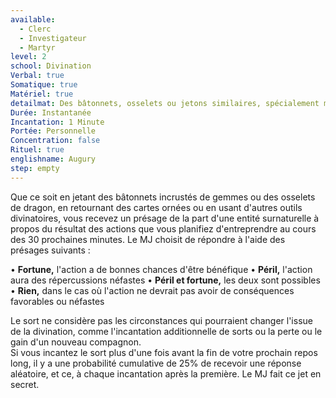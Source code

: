 ```yaml
---
available:
  - Clerc
  - Investigateur
  - Martyr
level: 2
school: Divination
Verbal: true
Somatique: true
Matériel: true
detailmat: Des bâtonnets, osselets ou jetons similaires, spécialement marqués, d'une valeur d'au moins 25 PO.
Durée: Instantanée
Incantation: 1 Minute
Portée: Personnelle
Concentration: false
Rituel: true
englishname: Augury
step: empty
---
```

Que ce soit en jetant des bâtonnets incrustés de gemmes ou des osselets de dragon, en retournant des cartes ornées ou en usant d'autres outils divinatoires, vous recevez un présage de la part d'une entité surnaturelle à propos du résultat des actions que vous planifiez d'entreprendre au cours des 30 prochaines minutes. Le MJ choisit de répondre à l'aide des présages suivants :  

• **Fortune,** l'action a de bonnes chances d'être bénéfique
• **Péril,** l'action aura des répercussions néfastes
• **Péril et fortune,** les deux sont possibles
• **Rien,** dans le cas où l'action ne devrait pas avoir de conséquences favorables ou néfastes

Le sort ne considère pas les circonstances qui pourraient changer l'issue de la divination, comme l'incantation additionnelle de sorts ou la perte ou le gain d'un nouveau compagnon.  
Si vous incantez le sort plus d'une fois avant la fin de votre prochain repos long, il y a une probabilité cumulative de 25% de recevoir une réponse aléatoire, et ce, à chaque incantation après la première. Le MJ fait ce jet en secret.
